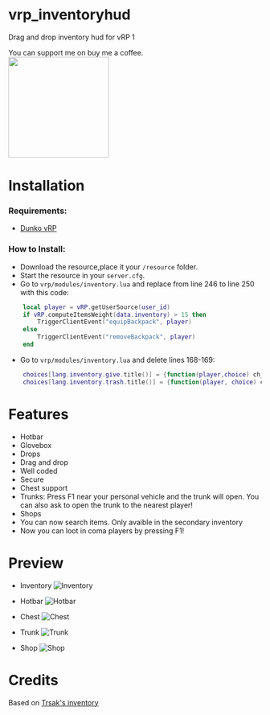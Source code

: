 # vrp_inventoryhud
Drag and drop inventory hud for vRP 1

You can support me on buy me a coffee.<br>
[<img src="https://i.imgur.com/GfsNHfa.png" width="200" />](https://www.buymeacoffee.com/marinogabri)

# Installation

### Requirements:

- [Dunko vRP](https://github.com/DunkoUK/dunko_vrp)

### How to Install:
* Download the resource,place it your `/resource` folder.
* Start the resource in your `server.cfg`.
* Go to `vrp/modules/inventory.lua` and replace from line 246 to line 250 with this code:

```lua
    local player = vRP.getUserSource(user_id)
    if vRP.computeItemsWeight(data.inventory) > 15 then
        TriggerClientEvent("equipBackpack", player)
    else
        TriggerClientEvent("removeBackpack", player)
    end
```
* Go to `vrp/modules/inventory.lua` and delete lines 168-169:

```lua
    choices[lang.inventory.give.title()] = {function(player,choice) ch_give(idname, player, choice) end, lang.inventory.give.description()}
    choices[lang.inventory.trash.title()] = {function(player, choice) ch_trash(idname, player, choice) end, lang.inventory.trash.description()}
```

# Features
- Hotbar
- Glovebox
- Drops
- Drag and drop
- Well coded
- Secure
- Chest support
- Trunks: Press F1 near your personal vehicle and the trunk will open. You can also ask to open the trunk to the nearest player!
- Shops
- You can now search items. Only avaible in the secondary inventory 
- Now you can loot in coma players by pressing F1!

# Preview
- Inventory
![Inventory](https://i.imgur.com/442Prp7.png)

- Hotbar
![Hotbar](https://i.imgur.com/cLVHPOi.png)

- Chest
![Chest](https://i.imgur.com/EGC3Wpc.png)

- Trunk
![Trunk](https://i.imgur.com/F32J52H.png)

- Shop
![Shop](https://i.imgur.com/y2y5tSi.png)

# Credits
Based on [Trsak's inventory](https://github.com/Trsak/esx_inventoryhud)